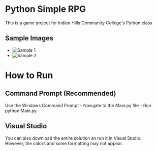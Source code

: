 # Python Simple RPG
This is a game project for Indian Hills Community College's Python class

## Sample Images
* ![Sample 1]("https://github.com/tranqnhan/PythonSimpleRPG/blob/master/Images/Sample1.PNG")
* ![Sample 2]("https://github.com/tranqnhan/PythonSimpleRPG/blob/master/Images/Sample2.PNG")
# How to Run
## Command Prompt (Recommended)
Use the Windows Command Prompt - Navigate to the Main.py file - Run python Main.py
## Visual Studio
You can also download the entire solution an run it in Visual Studio. However, the colors and some formatting may not appear.
